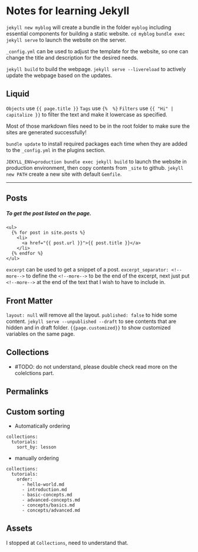 # Notes for learning Jekyll

`jekyll new myblog` will create a bundle in the folder `myblog` including essential components for building a static website.
`cd myblog`
`bundle exec jekyll serve` to launch the website on the server.


`_config.yml` can be used to adjust the template for the website, so one can change the title and description for the desired needs.

`jekyll build` to build the webpage.
`jekyll serve --livereload` to actively update the webpage based on the updates.

## Liquid
`Objects` use `{{ page.title }}`
`Tags` use `{%  %}`
`Filters` use `{{ "Hi" | capitalize }}` to filter the text and make it lowercase as specified.

Most of those markdown files need to be in the root folder to make sure the sites are generated successfully!

`bundle update` to install required packages each time when they are added to the `_config.yml` in the plugins section.

`JEKYLL_ENV=production bundle exec jekyll build` to launch the website in production environment, then copy contents from `_site` to github.
`jekyll new PATH` create a new site with default `Gemfile`.


---

## Posts

##### To get the post listed on the page.
```
<ul>
  {% for post in site.posts %}
    <li>
      <a href="{{ post.url }}">{{ post.title }}</a>
    </li>
  {% endfor %}
</ul>
```

`excerpt` can be used to get a snippet of a post.
`excerpt_separator: <!--more-->` to define the `<!--more-->` to be the end of the excerpt, next just put `<!--more-->` at the end of the text that I wish to have to include in.

## Front Matter
`layout: null` will remove all the layout.
`published: false` to hide some content.
`jekyll serve --unpublished --draft` to see contents that are hidden and in draft folder.
`{{page.customized}}` to show customized variables on the same page.


## Collections
- #TODO: do not understand, please double check
read more on the colelctions part.


## Permalinks

## Custom sorting

- Automatically ordering
```
collections:
  tutorials:
    sort_by: lesson
```
- manually ordering
```
collections:
  tutorials:
    order:
      - hello-world.md
      - introduction.md
      - basic-concepts.md
      - advanced-concepts.md
      - concepts/basics.md
      - concepts/advanced.md
```


## Assets




I stopped at `Collections`, need to understand that.

